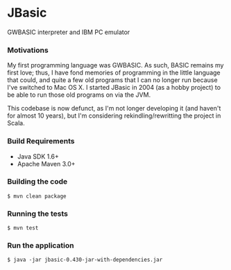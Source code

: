 # JBasic

GWBASIC interpreter and IBM PC emulator

### Motivations

My first programming language was GWBASIC. As such, BASIC remains my first love; thus, I have fond memories of
programming in the little language that could, and quite a few old programs that I can no longer run because I've 
switched to Mac OS X. I started JBasic in 2004 (as a hobby project) to be able to run those old programs on via the JVM. 

This codebase is now defunct, as I'm not longer developing it (and haven't for almost 10 years), but I'm considering 
rekindling/rewritting the project in Scala.

### Build Requirements

* Java SDK 1.6+
* Apache Maven 3.0+

### Building the code

    $ mvn clean package
      
### Running the tests

    $ mvn test    

### Run the application

	$ java -jar jbasic-0.430-jar-with-dependencies.jar